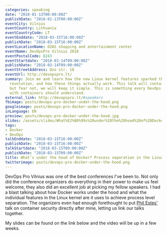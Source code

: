 ```yaml
---
categories: speaking
date: "2018-01-13T00:00:00Z"
publishDate: "2018-01-13T00:00:00Z"
eventCity: Vilnius
eventCountry: Lithuania
eventCountryCode: LT
eventEnddate: "2018-03-15T16:00:00Z"
publishDate: "2018-03-15T16:00:00Z"
eventLocationName: OZAS shopping and entertainment center
eventName: DevOpsPro Vilnius 2018
eventPostalCode: 8243
eventStartdate: "2018-03-14T09:00:00Z"
publishDate: "2018-03-14T09:00:00Z"
eventStreetAddress: Ozo str. 18
eventUrl: http://devopspro.lt/
summary: Join me and learn how the new Linux kernel features sparked the container
  revolution, and how these things actually work. This talk will contain some C code,
  but fear not, we will keep it simple. This is something every DevOps Engineer working
  with containers should understand.
external_link: http://devopspro.lt/#speakers
fbimage: posts/devops-pro-docker-under-the-hood.png
googleimage: posts/devops-pro-docker-under-the-hood.png
inLanguage: EN
preview: posts/devops-pro-docker-under-the-hood.jpg
slides: /assets/slides/What%E2%80%99s%20under%20the%20hood%20of%20Docker%20Process%20separation%20in%20the%20Linux%20kernel.pdf
tags:
- Docker
- DevOps
talkEnddate: "2018-03-15T16:00:00Z"
publishDate: "2018-03-15T16:00:00Z"
talkStartdate: "2018-03-15T09:00:00Z"
publishDate: "2018-03-15T09:00:00Z"
title: What’s under the hood of Docker? Process separation in the Linux kernel
twitterimage: posts/devops-pro-docker-under-the-hood.png
---
```


DevOps Pro Vilnius was one of the best conferences I've been to. Not only did the conference organizers do everything in
their power to make us feel welcome, they also did an excellent job at picking my fellow speakers. I had a blast 
talking about how Docker works under the hood and what the individual features in the Linux kernel are it uses to
achieve process level separation. The organizers even had enough forethought to put
[Phil Estes'](https://twitter.com/estesp) talk on container security directly after mine, letting us link our talks
together.

My slides can be found on the link below and the video will be up in a few weeks.

 